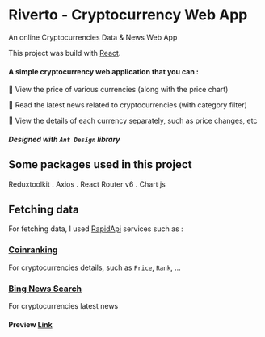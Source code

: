 # Riverto - Cryptocurrency Web App
An online Cryptocurrencies Data & News Web App

This project was build with [React](https://reactjs.org/).

#### A simple cryptocurrency web application that you can :

💢 View the price of various currencies (along with the price chart)

💢 Read the latest news related to cryptocurrencies (with category filter)

💢 View the details of each currency separately, such as price changes, etc

##### Designed with `Ant Design` library

## Some packages used in this project

Reduxtoolkit . Axios . React Router v6 . Chart js

## Fetching data

For fetching data, I used [RapidApi](https://rapidapi.com/) services such as :

### [Coinranking](https://rapidapi.com/Coinranking/api/coinranking1/)
For cryptocurrencies details, such as `Price`, `Rank`, ...

### [Bing News Search](https://rapidapi.com/microsoft-azure-org-microsoft-cognitive-services/api/bing-news-search1/)
For cryptocurrencies latest news




#### Preview [Link](https://rivertonews.netlify.app/)

